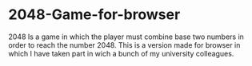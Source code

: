 # 2048-Game-for-browser
2048 Is a game in which the player must combine base two numbers in order to reach the number 2048. This is a version made for browser in which I have taken part in wich a bunch of my university colleagues.
